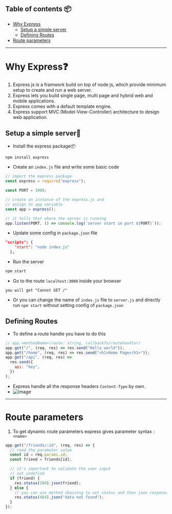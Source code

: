 ## Table of contents 📦

- [Why Express](#why-express❓)
  - [Setup a simple server](#setup-a-simple-server🚀)
  - [Defining Routes](#defining-routes)
- [Route parameters](#route-parameters)

---

# Why Express❓

1. Express js is a framwork build on top of node js, which provide minimum setup to create and run a web server.
2. Express lets you build single page, multi page and hybrid web and mobile applications.
3. Express comes with a default template engine.
4. Express support MVC (Model-View-Controller) architecture to design web application.

## Setup a simple server🚀

- Install the express package📦

```bash
npm install express
```

- Create an `index.js` file and write some basic code

```javascript
// import the express package
const express = require("express");

const PORT = 3000;

// create an instance of the express.js and
// assign to app variable
const app = express();

// it tells that where the server is running
app.listen(PORT, () => console.log(`server start in port ${PORT}`));
```

- Update some config in `package.json` file

```json
"scripts": {
    "start": "node index.js"
  },
```

- Run the server

```bash
npm start
```

- Go to the route `localhost:3000` inside your browser

```
you will get "Cannot GET /"
```

- Or you can change the name of `index.js` file to `server.js` and directly run `npm start` without setting config of `package.json`

## Defining Routes

- To define a route handle you have to do this

```javascript
// app.<methodName>(route: string, callbackfn/routehandler)
app.get("/", (req, res) => res.send("Hello world"));
app.get("/home", (req, res) => res.send("<h1>Home Page</h1>"));
app.get("/api", (req, res) =>
  res.send({
    api: "key",
  })
);
```

- Express handle all the response headers `Content-Type` by own.
- ![image](https://user-images.githubusercontent.com/77252075/230498837-5031f717-6c35-4194-be67-88f86d9e2543.png)

---

# Route parameters

1. To get dynamic route parameters express gives parameter syntax `:<name>`

```javascript
app.get("/friends/:id", (req, res) => {
  // read the parameter value
  const id = req.params.id;
  const friend = friends[id];

  // it's important to validate the user input
  // not undefind
  if (friend) {
    res.status(200).json(friend);
  } else {
    // you can use method chaining to set status and then json response
    res.status(404).json("data not found");
  }
});
```
